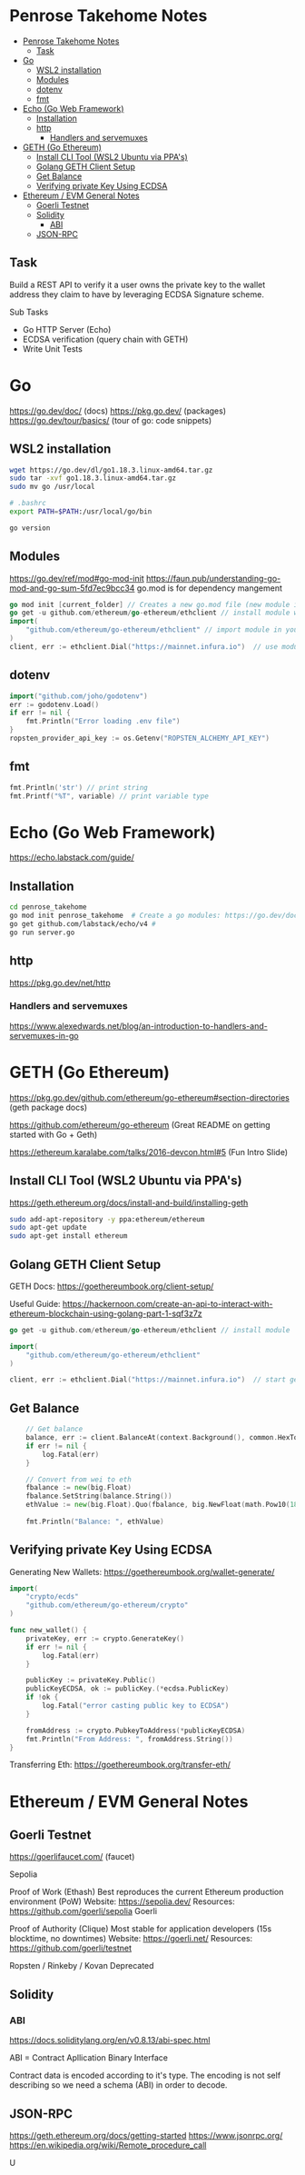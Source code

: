 
# Penrose Takehome Notes
- [Penrose Takehome Notes](#penrose-takehome-notes)
  - [Task](#task)
- [Go](#go)
  - [WSL2 installation](#wsl2-installation)
  - [Modules](#modules)
  - [dotenv](#dotenv)
  - [fmt](#fmt)
- [Echo (Go Web Framework)](#echo-go-web-framework)
  - [Installation](#installation)
  - [http](#http)
    - [Handlers and servemuxes](#handlers-and-servemuxes)
- [GETH (Go Ethereum)](#geth-go-ethereum)
  - [Install CLI Tool (WSL2 Ubuntu via PPA's)](#install-cli-tool-wsl2-ubuntu-via-ppas)
  - [Golang GETH Client Setup](#golang-geth-client-setup)
  - [Get Balance](#get-balance)
  - [Verifying private Key Using ECDSA](#verifying-private-key-using-ecdsa)
- [Ethereum / EVM General Notes](#ethereum--evm-general-notes)
  - [Goerli Testnet](#goerli-testnet)
  - [Solidity](#solidity)
    - [ABI](#abi)
  - [JSON-RPC](#json-rpc)

## Task
Build a REST API to verify it a user owns the private key to the wallet address they claim to have by leveraging ECDSA Signature scheme.

Sub Tasks
- Go HTTP Server (Echo)
- ECDSA verification (query chain with GETH)
- Write Unit Tests



# Go 
https://go.dev/doc/ (docs)
https://pkg.go.dev/ (packages)
https://go.dev/tour/basics/ (tour of go: code snippets)

## WSL2 installation
```bash
wget https://go.dev/dl/go1.18.3.linux-amd64.tar.gz
sudo tar -xvf go1.18.3.linux-amd64.tar.gz
sudo mv go /usr/local

# .bashrc
export PATH=$PATH:/usr/local/go/bin

go version
```
## Modules
https://go.dev/ref/mod#go-mod-init
https://faun.pub/understanding-go-mod-and-go-sum-5fd7ec9bcc34
go.mod is for dependency mangement 
``` go 
go mod init [current_folder] // Creates a new go.mod file (new module in cwd). 
go get -u github.com/ethereum/go-ethereum/ethclient // install module which appears in go.mod
import(
    "github.com/ethereum/go-ethereum/ethclient" // import module in your go file
)
client, err := ethclient.Dial("https://mainnet.infura.io")  // use module
```

## dotenv
``` go
import("github.com/joho/godotenv")
err := godotenv.Load()
if err != nil {
    fmt.Println("Error loading .env file")
}
ropsten_provider_api_key := os.Getenv("ROPSTEN_ALCHEMY_API_KEY")
```

## fmt
```go
fmt.Println('str') // print string
fmt.Printf("%T", variable) // print variable type
```




# Echo (Go Web Framework)
https://echo.labstack.com/guide/
## Installation
```bash
cd penrose_takehome
go mod init penrose_takehome  # Create a go modules: https://go.dev/doc/tutorial/create-module
go get github.com/labstack/echo/v4 # 
go run server.go

```
## http
https://pkg.go.dev/net/http

### Handlers and servemuxes
https://www.alexedwards.net/blog/an-introduction-to-handlers-and-servemuxes-in-go 





# GETH (Go Ethereum)
https://pkg.go.dev/github.com/ethereum/go-ethereum#section-directories (geth package docs)

https://github.com/ethereum/go-ethereum  (Great README on getting started with Go + Geth)

https://ethereum.karalabe.com/talks/2016-devcon.html#5 (Fun Intro Slide)

## Install CLI Tool (WSL2 Ubuntu via PPA's)
https://geth.ethereum.org/docs/install-and-build/installing-geth
``` bash
sudo add-apt-repository -y ppa:ethereum/ethereum
sudo apt-get update
sudo apt-get install ethereum
```
## Golang GETH Client Setup
GETH Docs: https://goethereumbook.org/client-setup/

Useful Guide: https://hackernoon.com/create-an-api-to-interact-with-ethereum-blockchain-using-golang-part-1-sqf3z7z

``` go 
go get -u github.com/ethereum/go-ethereum/ethclient // install module

import(
    "github.com/ethereum/go-ethereum/ethclient"
)

client, err := ethclient.Dial("https://mainnet.infura.io")  // start geth rpc client (ipc for local geth instance)
```

## Get Balance
``` go 
	// Get balance
	balance, err := client.BalanceAt(context.Background(), common.HexToAddress(address), nil)
	if err != nil {
		log.Fatal(err)
	}

    // Convert from wei to eth
	fbalance := new(big.Float)
	fbalance.SetString(balance.String())
	ethValue := new(big.Float).Quo(fbalance, big.NewFloat(math.Pow10(18)))
	
	fmt.Println("Balance: ", ethValue)
```

## Verifying private Key Using ECDSA
Generating New Wallets: https://goethereumbook.org/wallet-generate/
```go
import(
    "crypto/ecds"
	"github.com/ethereum/go-ethereum/crypto"
)

func new_wallet() {
	privateKey, err := crypto.GenerateKey()
	if err != nil {
		log.Fatal(err)
	}

	publicKey := privateKey.Public()
	publicKeyECDSA, ok := publicKey.(*ecdsa.PublicKey)
	if !ok {
		log.Fatal("error casting public key to ECDSA")
	}

	fromAddress := crypto.PubkeyToAddress(*publicKeyECDSA)
	fmt.Println("From Address: ", fromAddress.String())
}
```
Transferring Eth: https://goethereumbook.org/transfer-eth/


# Ethereum / EVM General Notes
## Goerli Testnet
https://goerlifaucet.com/ (faucet)

Sepolia

Proof of Work (Ethash)
Best reproduces the current Ethereum production environment (PoW)
Website: https://sepolia.dev/
Resources: https://github.com/goerli/sepolia
Goerli

Proof of Authority (Clique)
Most stable for application developers (15s blocktime, no downtimes)
Website: https://goerli.net/
Resources: https://github.com/goerli/testnet

Ropsten / Rinkeby / Kovan Deprecated

## Solidity
### ABI
https://docs.soliditylang.org/en/v0.8.13/abi-spec.html

ABI = Contract Apllication Binary Interface

Contract data is encoded according to it's type. The encoding is not self describing so we need a schema (ABI) in order to decode.

## JSON-RPC
https://geth.ethereum.org/docs/getting-started
https://www.jsonrpc.org/
https://en.wikipedia.org/wiki/Remote_procedure_call

U